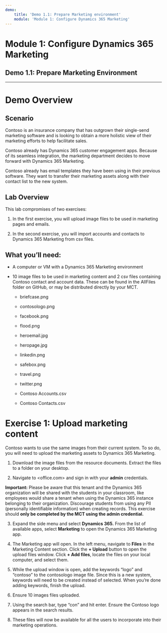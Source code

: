```yaml
---
demo:
    title: 'Demo 1.1: Prepare Marketing environment'
    module: 'Module 1: Configure Dynamics 365 Marketing'
---
```



# Module 1: Configure Dynamics 365 Marketing
## Demo 1.1: Prepare Marketing Environment 
----

Demo Overview
============

Scenario
--------

Contoso is an insurance company that has outgrown their single-send marketing
software and is looking to obtain a more holistic view of their marketing
efforts to help facilitate sales.

Contoso already has Dynamics 365 customer engagement apps. Because of its
seamless integration, the marketing department decides to move forward with
Dynamics 365 Marketing.

Contoso already has email templates they have been using in their previous
software. They want to transfer their marketing assets along with their contact
list to the new system.

Lab Overview
------------

This lab compromises of two exercises:

1.  In the first exercise, you will upload image files to be used in marketing
    pages and emails.

2.  In the second exercise, you will import accounts and contacts to Dynamics
    365 Marketing from csv files.

 What you’ll need:
------------------

-   A computer or VM with a Dynamics 365 Marketing environment

-   10 image files to be used in marketing content and 2 csv files containing
    Contoso contact and account data. These can be found in the AllFiles folder on GitHub, or may be distributed directly by your MCT.

    -   briefcase.png

    -   contosologo.png

    -   facebook.png

    -   flood.png

    -   heroemail.jpg

    -   heropage.jpg

    -   linkedin.png

    -   safebox.png

    -   travel.png

    -   twitter.png

    -   Contoso Accounts.csv

    -   Contoso Contacts.csv

Exercise 1: Upload marketing content 
=====================================

Contoso wants to use the same images from their current system. To so do, you
will need to upload the marketing assets to Dynamics 365 Marketing.

1.  Download the image files from the resource documents. Extract the files to a
    folder on your desktop.

2.  Navigate to <office.com> and sign in with your **admin** credentials.

**Important:** Please be aware that this tenant and the Dynamics 365 organization will be shared with the students in your classroom, like employees would share a tenant when using the Dynamics 365 instance belonging to their organization. Discourage students from using any PII (personally identifiable information) when creating records. This exercise should **only be completed by the MCT using the admin credential.**

3.  Expand the side menu and select **Dynamics 365.** From the list of available apps, select **Marketing** to open the Dynamics 365 Marketing app.

5.  The Marketing app will open. In the left menu, navigate to **Files** in the Marketing Content section. Click the **+ Upload**
    button to open the upload files window. Click **+ Add files**, locate the files on your local computer, and select them. 

4.  While the upload window is open, add the keywords “logo” and “contoso” to
    the contosologo image file. Since this is a new system, keywords will need
    to be created instead of selected. When you’re done adding keywords, finish
    the upload.

5.  Ensure 10 images files uploaded.

6.  Using the search bar, type “con” and hit enter. Ensure the Contoso logo
    appears in the search results.

7. These files will now be available for all the users to incorporate into their marketing operations.

